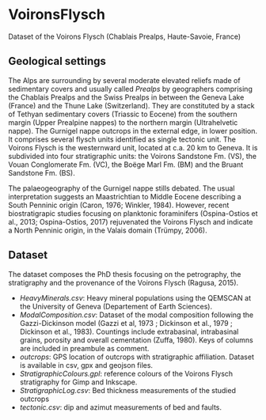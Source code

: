 # VoironsFlysch

Dataset of the Voirons Flysch (Chablais Prealps, Haute-Savoie, France)

## Geological settings

The Alps are surrounding by several moderate elevated reliefs made of sedimentary covers and usually called *Prealps* by geographers comprising the Chablais Prealps and the Swiss Prealps in between the Geneva Lake (France) and the Thune Lake (Switzerland). They are constituted by a stack of Tethyan sedimentary covers (Triassic to Eocene) from the southern margin (Upper Prealpine nappes) to the northern margin (Ultrahelvetic nappe).
The Gurnigel nappe outcrops in the external edge, in lower position. It comprises several flysch units identified as single tectonic unit. The Voirons Flysch is the westernward unit, located at c.a. 20 km to Geneva. It is subdivided into four stratigraphic units: the Voirons Sandstone Fm. (VS), the Vouan Conglomerate Fm. (VC), the Boëge Marl Fm. (BM) and the Bruant Sandstone Fm. (BS).

The palaeogeography of the Gurnigel nappe stills debated. The usual interpretation suggests an Maastrichtian to Middle Eocene describing a South Penninic origin (Caron, 1976; Winkler, 1984). However, recent biostratigrapic studies focusing on planktonic foraminifers (Ospina-Ostios et al., 2013; Ospina-Ostios, 2017) rejuvenated the Voirons Flysch and indicate a North Penninic origin, in the Valais domain (Trümpy, 2006).

## Dataset

The dataset composes the PhD thesis focusing on the petrography, the stratigraphy and the provenance of the Voirons Flysch (Ragusa, 2015).

<script src="https://embed.github.com/view/geojson/benbalter/dc-wifi-social/master/bars.geojson"></script>

+ *HeavyMinerals.csv*: Heavy mineral populations using the QEMSCAN at the University of Geneva (Departement of Earth Sciences).
+ *ModalComposition.csv*: Dataset of the modal composition following the Gazzi-Dickinson model (Gazzi et al, 1973 ; Dickinson et al., 1979 ; Dickinson et al., 1983). Countings include extrabasinal, intrabasinal grains, porosity and overall cementation (Zuffa, 1980). Keys of columns are included in preambule as comment.
+ *outcrops*: GPS location of outcrops with stratigraphic affiliation. Dataset is available in csv, gpx and geojson files.
+ *StratigraphicColours.gpl*: reference colours of the Voirons Flysch stratigraphy for Gimp and Inkscape.
+ *StratigraphicLog.csv*: Bed thickness measurements of the studied outcrops
+ *tectonic.csv*: dip and azimut measurements of bed and faults.
